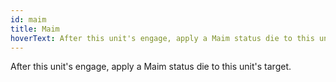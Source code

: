 ```yaml
---
id: maim
title: Maim
hoverText: After this unit's engage, apply a Maim status die to this unit's target.
---
```


After this unit's engage, apply a Maim status die to this unit's target.
